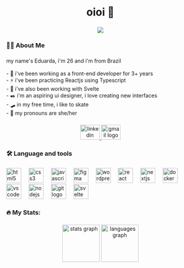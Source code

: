 <h1 align="center">oioi 🤙</h1>

###

<div align="center">
  <img src="https://visitor-badge.laobi.icu/badge?page_id=edrda.edrda&left_color=olivedrab&right_color=seagreen"  />
</div>

###

<h3 align="left">👩‍💻  About Me</h3>

###

<p align="left">my name's Eduarda, i'm 26 and i'm from Brazil<br><br>- 💼 i've been working as a front-end developer for 3+ years  <br>- ⚡ i've been practicing Reactjs using Typescript<br>- 📱 i've also been working with Svelte <br>- ✒️ i'm an aspiring ui designer, i love creating new interfaces  <br>- 🛹 in my free time, i like to skate  <br>- 🧩 my pronouns are she/her</p>

###

<div align="center">
  <a href="linkedin.com/in/eduarda-lourenco/" target="_blank">
    <img src="https://raw.githubusercontent.com/maurodesouza/profile-readme-generator/master/src/assets/icons/social/linkedin/default.svg" width="52" height="40" alt="linkedin logo"  />
  </a>
  <a href="mailto:edrda.dev@gmail.com" target="_blank">
    <img src="https://raw.githubusercontent.com/maurodesouza/profile-readme-generator/master/src/assets/icons/social/gmail/default.svg" width="52" height="40" alt="gmail logo"  />
  </a>
</div>

###

<h3 align="left">🛠 Language and tools</h3>

###

<div align="left">
  <img src="https://cdn.jsdelivr.net/gh/devicons/devicon/icons/html5/html5-original.svg" height="40" alt="html5 logo"  />
  <img width="12" />
  <img src="https://cdn.jsdelivr.net/gh/devicons/devicon/icons/css3/css3-original.svg" height="40" alt="css3 logo"  />
  <img width="12" />
  <img src="https://cdn.jsdelivr.net/gh/devicons/devicon/icons/javascript/javascript-original.svg" height="40" alt="javascript logo"  />
  <img width="12" />
  <img src="https://cdn.jsdelivr.net/gh/devicons/devicon/icons/figma/figma-original.svg" height="40" alt="figma logo"  />
  <img width="12" />
  <img src="https://cdn.jsdelivr.net/gh/devicons/devicon/icons/wordpress/wordpress-original.svg" height="40" alt="wordpress logo"  />
  <img width="12" />
  <img src="https://cdn.jsdelivr.net/gh/devicons/devicon/icons/react/react-original.svg" height="40" alt="react logo"  />
  <img width="12" />
  <img src="https://cdn.jsdelivr.net/gh/devicons/devicon/icons/nextjs/nextjs-original.svg" height="40" alt="nextjs logo"  />
  <img width="12" />
  <img src="https://cdn.jsdelivr.net/gh/devicons/devicon/icons/docker/docker-plain-wordmark.svg" height="40" alt="docker logo"  />
  <img width="12" />
  <img src="https://cdn.jsdelivr.net/gh/devicons/devicon/icons/vscode/vscode-original.svg" height="40" alt="vscode logo"  />
  <img width="12" />
  <img src="https://cdn.jsdelivr.net/gh/devicons/devicon/icons/nodejs/nodejs-original.svg" height="40" alt="nodejs logo"  />
  <img width="12" />
  <img src="https://cdn.jsdelivr.net/gh/devicons/devicon/icons/git/git-original.svg" height="40" alt="git logo"  />
  <img width="12" />
  <img src="https://cdn.jsdelivr.net/gh/devicons/devicon/icons/svelte/svelte-original.svg" height="40" alt="svelte logo"  />
</div>

###

<h3 align="left">🔥   My Stats:</h3>

###

<div align="center">
  <img src="https://github-readme-stats.vercel.app/api?username=edrda&count_private=true&include_all_commits=true&theme=gotham&token=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" height="100" alt="stats graph"  />

  <img src="https://github-readme-stats.vercel.app/api/top-langs?username=edrda&locale=en&hide_title=false&layout=compact&card_width=320&langs_count=6&theme=gotham&hide_border=false&order=2" height="100" alt="languages graph"  />
</div>

###
